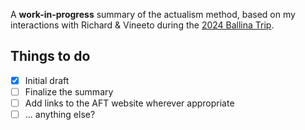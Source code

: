 A **work-in-progress** summary of the actualism method, based on my interactions with Richard & Vineeto during the [2024 Ballina Trip](https://twitter.com/sridca/status/1774121800080703874).

## Things to do

- [x] Initial draft
- [ ] Finalize the summary
- [ ] Add links to the AFT website wherever appropriate
- [ ] ... anything else?
